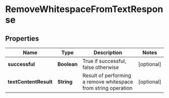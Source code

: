 
# RemoveWhitespaceFromTextResponse

## Properties
Name | Type | Description | Notes
------------ | ------------- | ------------- | -------------
**successful** | **Boolean** | True if successful, false otherwise |  [optional]
**textContentResult** | **String** | Result of performing a remove whitespace from string operation |  [optional]



